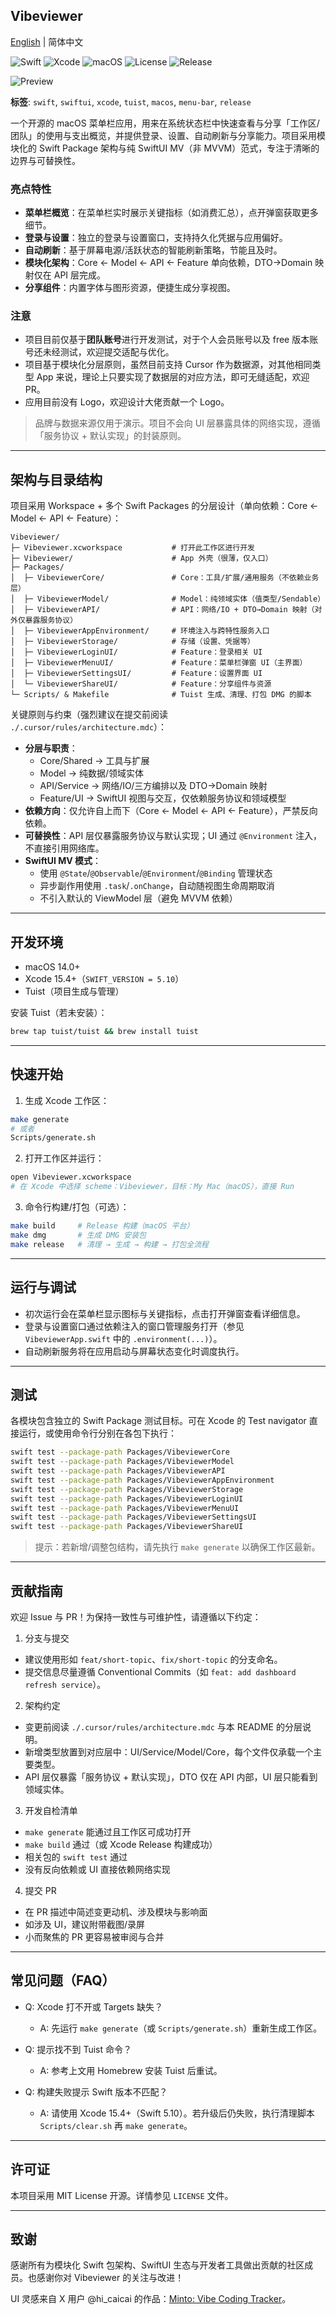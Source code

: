 ## Vibeviewer

[English](README.md) | 简体中文

![Swift](https://img.shields.io/badge/Swift-5.10-orange?logo=swift)
![Xcode](https://img.shields.io/badge/Xcode-15.4%2B-blue?logo=xcode)
![macOS](https://img.shields.io/badge/macOS-14%2B-black?logo=apple)
![License](https://img.shields.io/badge/License-MIT-green)
![Release](https://img.shields.io/badge/Release-DMG-purple)

![Preview](Images/image.png)

**标签**: `swift`, `swiftui`, `xcode`, `tuist`, `macos`, `menu-bar`, `release`

一个开源的 macOS 菜单栏应用，用来在系统状态栏中快速查看与分享「工作区/团队」的使用与支出概览，并提供登录、设置、自动刷新与分享能力。项目采用模块化的 Swift Package 架构与纯 SwiftUI MV（非 MVVM）范式，专注于清晰的边界与可替换性。

### 亮点特性
- **菜单栏概览**：在菜单栏实时展示关键指标（如消费汇总），点开弹窗获取更多细节。
- **登录与设置**：独立的登录与设置窗口，支持持久化凭据与应用偏好。
- **自动刷新**：基于屏幕电源/活跃状态的智能刷新策略，节能且及时。
- **模块化架构**：Core ← Model ← API ← Feature 单向依赖，DTO→Domain 映射仅在 API 层完成。
- **分享组件**：内置字体与图形资源，便捷生成分享视图。

### 注意
- 项目目前仅基于**团队账号**进行开发测试，对于个人会员账号以及 free 版本账号还未经测试，欢迎提交适配与优化。
- 项目基于模块化分层原则，虽然目前支持 Cursor 作为数据源，对其他相同类型 App 来说，理论上只要实现了数据层的对应方法，即可无缝适配，欢迎 PR。
- 应用目前没有 Logo，欢迎设计大佬贡献一个 Logo。

> 品牌与数据来源仅用于演示。项目不会向 UI 层暴露具体的网络实现，遵循「服务协议 + 默认实现」的封装原则。

---

## 架构与目录结构

项目采用 Workspace + 多个 Swift Packages 的分层设计（单向依赖：Core ← Model ← API ← Feature）：

```
Vibeviewer/
├─ Vibeviewer.xcworkspace           # 打开此工作区进行开发
├─ Vibeviewer/                      # App 外壳（很薄，仅入口）
├─ Packages/
│  ├─ VibeviewerCore/               # Core：工具/扩展/通用服务（不依赖业务层）
│  ├─ VibeviewerModel/              # Model：纯领域实体（值类型/Sendable）
│  ├─ VibeviewerAPI/                # API：网络/IO + DTO→Domain 映射（对外仅暴露服务协议）
│  ├─ VibeviewerAppEnvironment/     # 环境注入与跨特性服务入口
│  ├─ VibeviewerStorage/            # 存储（设置、凭据等）
│  ├─ VibeviewerLoginUI/            # Feature：登录相关 UI
│  ├─ VibeviewerMenuUI/             # Feature：菜单栏弹窗 UI（主界面）
│  ├─ VibeviewerSettingsUI/         # Feature：设置界面 UI
│  └─ VibeviewerShareUI/            # Feature：分享组件与资源
└─ Scripts/ & Makefile              # Tuist 生成、清理、打包 DMG 的脚本
```

关键原则与约束（强烈建议在提交前阅读 `./.cursor/rules/architecture.mdc`）：
- **分层与职责**：
  - Core/Shared → 工具与扩展
  - Model → 纯数据/领域实体
  - API/Service → 网络/IO/三方编排以及 DTO→Domain 映射
  - Feature/UI → SwiftUI 视图与交互，仅依赖服务协议和领域模型
- **依赖方向**：仅允许自上而下（Core ← Model ← API ← Feature），严禁反向依赖。
- **可替换性**：API 层仅暴露服务协议与默认实现；UI 通过 `@Environment` 注入，不直接引用网络库。
- **SwiftUI MV 模式**：
  - 使用 `@State`/`@Observable`/`@Environment`/`@Binding` 管理状态
  - 异步副作用使用 `.task`/`.onChange`，自动随视图生命周期取消
  - 不引入默认的 ViewModel 层（避免 MVVM 依赖）

---

## 开发环境

- macOS 14.0+
- Xcode 15.4+（`SWIFT_VERSION = 5.10`）
- Tuist（项目生成与管理）

安装 Tuist（若未安装）：

```bash
brew tap tuist/tuist && brew install tuist
```

---

## 快速开始

1) 生成 Xcode 工作区：

```bash
make generate
# 或者
Scripts/generate.sh
```

2) 打开工作区并运行：

```bash
open Vibeviewer.xcworkspace
# 在 Xcode 中选择 scheme：Vibeviewer，目标：My Mac（macOS），直接 Run
```

3) 命令行构建/打包（可选）：

```bash
make build     # Release 构建（macOS 平台）
make dmg       # 生成 DMG 安装包
make release   # 清理 → 生成 → 构建 → 打包全流程
```

---

## 运行与调试

- 初次运行会在菜单栏显示图标与关键指标，点击打开弹窗查看详细信息。
- 登录与设置窗口通过依赖注入的窗口管理服务打开（参见 `VibeviewerApp.swift` 中的 `.environment(...)`）。
- 自动刷新服务将在应用启动与屏幕状态变化时调度执行。

---

## 测试

各模块包含独立的 Swift Package 测试目标。可在 Xcode 的 Test navigator 直接运行，或使用命令行分别在各包下执行：

```bash
swift test --package-path Packages/VibeviewerCore
swift test --package-path Packages/VibeviewerModel
swift test --package-path Packages/VibeviewerAPI
swift test --package-path Packages/VibeviewerAppEnvironment
swift test --package-path Packages/VibeviewerStorage
swift test --package-path Packages/VibeviewerLoginUI
swift test --package-path Packages/VibeviewerMenuUI
swift test --package-path Packages/VibeviewerSettingsUI
swift test --package-path Packages/VibeviewerShareUI
```

> 提示：若新增/调整包结构，请先执行 `make generate` 以确保工作区最新。

---

## 贡献指南

欢迎 Issue 与 PR！为保持一致性与可维护性，请遵循以下约定：

1) 分支与提交
- 建议使用形如 `feat/short-topic`、`fix/short-topic` 的分支命名。
- 提交信息尽量遵循 Conventional Commits（如 `feat: add dashboard refresh service`）。

2) 架构约定
- 变更前阅读 `./.cursor/rules/architecture.mdc` 与本 README 的分层说明。
- 新增类型放置到对应层中：UI/Service/Model/Core，每个文件仅承载一个主要类型。
- API 层仅暴露「服务协议 + 默认实现」，DTO 仅在 API 内部，UI 层只能看到领域实体。

3) 开发自检清单
- `make generate` 能通过且工作区可成功打开
- `make build` 通过（或 Xcode Release 构建成功）
- 相关包的 `swift test` 通过
- 没有反向依赖或 UI 直接依赖网络实现

4) 提交 PR
- 在 PR 描述中简述变更动机、涉及模块与影响面
- 如涉及 UI，建议附带截图/录屏
- 小而聚焦的 PR 更容易被审阅与合并

---

## 常见问题（FAQ）

- Q: Xcode 打不开或 Targets 缺失？
  - A: 先运行 `make generate`（或 `Scripts/generate.sh`）重新生成工作区。

- Q: 提示找不到 Tuist 命令？
  - A: 参考上文用 Homebrew 安装 Tuist 后重试。

- Q: 构建失败提示 Swift 版本不匹配？
  - A: 请使用 Xcode 15.4+（Swift 5.10）。若升级后仍失败，执行清理脚本 `Scripts/clear.sh` 再 `make generate`。

---

## 许可证

本项目采用 MIT License 开源。详情参见 `LICENSE` 文件。

---

## 致谢

感谢所有为模块化 Swift 包架构、SwiftUI 生态与开发者工具做出贡献的社区成员。也感谢你对 Vibeviewer 的关注与改进！

UI 灵感来自 X 用户 @hi_caicai 的作品：[Minto: Vibe Coding Tracker](https://apps.apple.com/ca/app/minto-vibe-coding-tracker/id6749605275?mt=12)。


